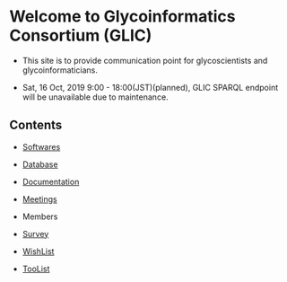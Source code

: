 # Welcome to Glycoinformatics Consortium (GLIC)

* This site is to provide communication point for glycoscientists and glycoinformaticians.

* Sat, 16 Oct, 2019 9:00 - 18:00(JST)(planned), GLIC SPARQL endpoint will be unavailable due to maintenance.

## Contents

* [Softwares](https://glic.glycoinfo.org/software/)

* [Database](https://glic.glycoinfo.org/database/)

* [Documentation](https://glic.glycoinfo.org/documentation/)

* [Meetings](https://glic.glycoinfo.org/meetings/)

* Members

* [Survey](https://glic.glycoinfo.org/survey/)

* [WishList](https://glic.glycoinfo.org/wishList/)

* [TooList](https://glic.glycoinfo.org/toolsList/)
